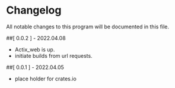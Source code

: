 # Changelog
All notable changes to this program will be documented in this file.

##[ 0.0.2 ] - 2022.04.08
 - Actix_web is up.
 - initiate builds from url requests.

##[ 0.0.1 ] - 2022.04.05
 - place holder for crates.io